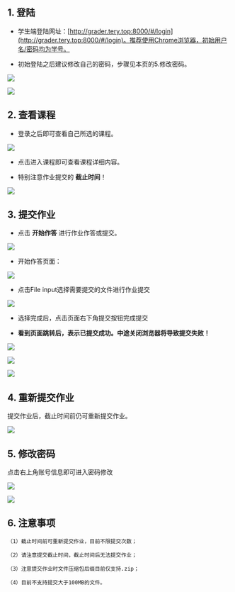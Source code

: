 ## 1. 登陆

- 学生端登陆网址：[http://grader.tery.top:8000/#/login](http://grader.tery.top:8000/#/login)。推荐使用Chrome浏览器，初始用户名/密码均为学号。

- 初始登陆之后建议修改自己的密码，步骤见本页的5.修改密码。

![](assets/1-1.bmp)

![](assets/1-2.bmp)

## 2. 查看课程

- 登录之后即可查看自己所选的课程。

![](assets/1-3.bmp)

- 点击进入课程即可查看课程详细内容。

- 特别注意作业提交的 **截止时间**！

![](assets/1-4.bmp)

## 3. 提交作业

- 点击 **开始作答** 进行作业作答或提交。

![](assets/1-5.bmp)

- 开始作答页面：

![](assets/1-6.bmp)

- 点击File input选择需要提交的文件进行作业提交

![](assets/1-7.bmp)

- 选择完成后，点击页面右下角提交按钮完成提交

- **看到页面跳转后，表示已提交成功。中途关闭浏览器将导致提交失败！**

![](assets/1-8.bmp)

![](assets/1-9.bmp)

![](assets/1-10.bmp)

## 4. 重新提交作业

提交作业后，截止时间前仍可重新提交作业。

![](assets/1-11.bmp)

## 5. 修改密码

点击右上角账号信息即可进入密码修改

![](assets/1-12.bmp)

![](assets/1-13.bmp)

## 6. 注意事项

    （1）截止时间前可重新提交作业，目前不限提交次数；

    （2）请注意提交截止时间，截止时间后无法提交作业；

    （3）注意提交作业时文件压缩包后缀目前仅支持.zip；

    （4）目前不支持提交大于100MB的文件。
